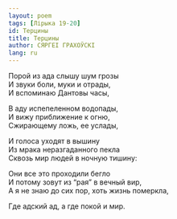 ```yaml
---
layout: poem
tags: [Лірыка 19-20]
id: Терцины
title: Терцины
author: СЯРГЕІ ГРАХОЎСКІ
lang: ru
---
```



Порой из ада слышу шум грозы  
И звуки боли, муки и отрады,  
И вспоминаю Дантовы часы,  

В аду испепеленном водопады,  
И вижу приближение к огню,  
Сжирающему ложь, ее услады,  

И голоса уходят в вышину  
Из мрака неразгаданного пекла  
Сквозь мир людей в ночную тишину:  

Они все это проходили бегло  
И потому зовут из “рая” в вечный вир,  
А я не знаю до сих пор, хоть жизнь померкла,  

Где адский ад, а где покой и мир.  
